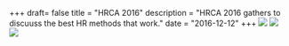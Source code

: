 +++
draft= false
title = "HRCA 2016"
description = "HRCA 2016 gathers to discuuss the best HR methods that work."
date = "2016-12-12"
+++
![](/img/events/hrca2016/1.jpg)
![](/img/events/hrca2016/2.jpg)
![](/img/events/hrca2016/3.jpg)
